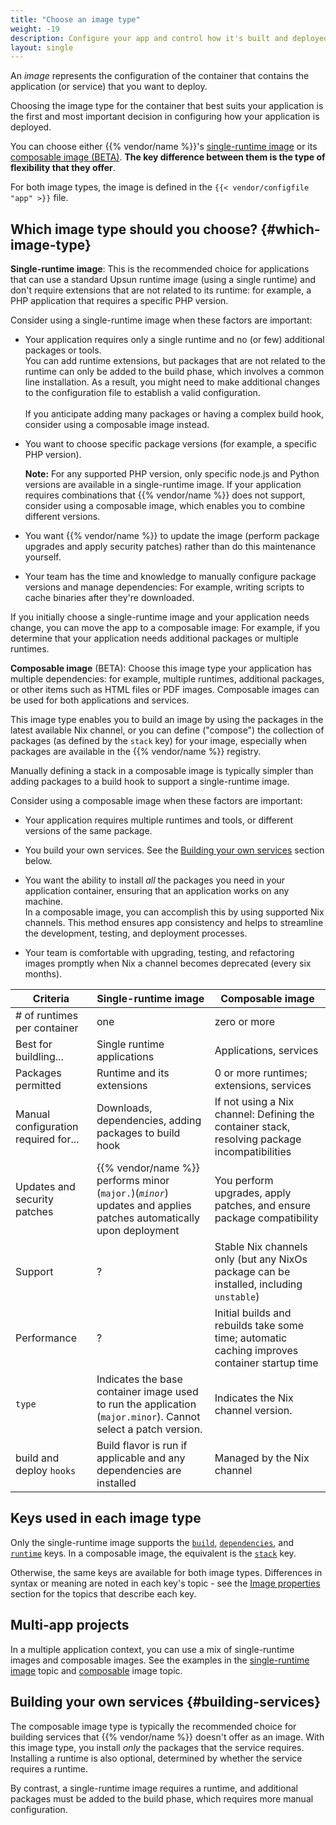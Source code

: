 ```yaml
---
title: "Choose an image type"
weight: -19
description: Configure your app and control how it's built and deployed on {{% vendor/name %}}.
layout: single
---
```


An _image_ represents the configuration of the container that contains the application (or service) that you want to deploy. 

Choosing the image type for the container that best suits your application is the first and most important decision in configuring how your application is deployed.

You can choose either {{% vendor/name %}}'s [single-runtime image](/create-apps/app-reference/single-runtime-image.md)
or its [composable image (BETA)](/create-apps/app-reference/composable-image.md). **The key difference between them is the type of flexibility that they offer**. 

For both image types, the image is defined in the `{{< vendor/configfile "app" >}}` file. 

## Which image type should you choose? {#which-image-type}

**Single-runtime image**: This is the recommended choice for applications that can use a standard Upsun runtime image (using a single runtime) and don't require extensions that are not related to its runtime: for example, a PHP application that requires a specific PHP version. 

Consider using a single-runtime image when these factors are important:
- Your application requires only a single runtime and no (or few) additional packages or tools.<BR> 
    You can add runtime extensions, but packages that are not related to the runtime can only be added to the build phase, which involves a common line installation. As a result, you might need to make additional changes to the configuration file to establish a valid configuration.<BR>   
    If you anticipate adding many packages or having a complex build hook, consider using a composable image instead. 
- You want to choose specific package versions (for example, a specific PHP version).

    **Note:** For any supported PHP version, only specific node.js and Python versions are available in a single-runtime image. If your application requires combinations that {{% vendor/name %}} does not support, consider using a composable image, which enables you to combine different versions.    
- You want {{% vendor/name %}} to update the image (perform package upgrades and apply security patches) rather than do this maintenance yourself.
- Your team has the time and knowledge to manually configure package versions and manage dependencies: For example, writing scripts to cache binaries after they're downloaded.

If you initially choose a single-runtime image and your application needs change, you can move the app to a composable image: For example, if you determine that your application needs additional packages or multiple runtimes.

**Composable image** (BETA): Choose this image type your application has multiple dependencies: for example, multiple runtimes, additional packages, or other items such as HTML files or PDF images. Composable images can be used for both applications and services.

This image type enables you to build an image by using the packages in the latest available Nix channel, or you can define ("compose") the collection of packages (as defined by the `stack` key) for your image, especially when packages are available in the {{% vendor/name %}} registry. 

Manually defining a stack in a composable image is typically simpler than adding packages to a build hook to support a single-runtime image.

Consider using a composable image when these factors are important:
- Your application requires multiple runtimes and tools, or different versions of the same package.
- You build your own services. See the [Building your own services](#building-services) section below.
- You want the ability to install _all_ the packages you need in your application container, ensuring that an application works on any machine.<BR> 
    In a composable image, you can accomplish this by using supported Nix channels. This method ensures app consistency and helps to streamline the development, testing, and deployment processes.
    
- Your team is comfortable with upgrading, testing, and refactoring images promptly when Nix a channel becomes deprecated (every six months). 



| Criteria                    | Single-runtime image | Composable image | 
|-----------------------------|----------------------|------------------|
| # of runtimes per container | one                  | zero or more                    |
| Best for buildling...  | Single runtime applications  | Applications, services  | 
| Packages permitted           | Runtime and its extensions | 0 or more runtimes; extensions, services | 
| Manual configuration required for...       | Downloads, dependencies, adding packages to build hook       | If not using a Nix channel: Defining the container stack, resolving package incompatibilities | 
| Updates and security patches  | {{% vendor/name %}} performs minor (`major.`)(_`minor`_) updates and applies patches automatically upon deployment | You perform upgrades, apply patches, and ensure package compatibility | 
|   Support                   |    ?                 | Stable Nix channels only (but any NixOs package can be installed, including `unstable`)                                    | 
| Performance                 |     ?                  | Initial builds and rebuilds take some time; automatic caching improves container startup time |
|   `type`                  |   Indicates the base container image used to run the application (`major.minor`). Cannot select a patch version.  |  Indicates the Nix channel version. | 
| build and deploy `hooks`     | Build flavor is run if applicable and any dependencies are installed | Managed by the Nix channel | 


## Keys used in each image type

Only the single-runtime image supports the [``build``](/create-apps/app-reference/single-runtime-image.md#build), [``dependencies``](/create-apps/app-reference/single-runtime-image.md#dependencies), and [``runtime``](/create-apps/app-reference/single-runtime-image.md#druntime) keys. In a composable image, the equivalent is the [`stack`](/create-apps/app-reference/composable-image.html#stack) key. 

Otherwise, the same keys are available for both image types. Differences in syntax or meaning are noted in each key's topic - see the [Image properties](/create-apps/image-properties.md) section for the topics that describe each key.  

## Multi-app projects
In a multiple application context, you can use a mix of single-runtime images and composable images. See the examples in the [single-runtime image](/create-apps/app-reference/single-runtime-image.md#mix-of-images) topic and [composable](/create-apps/app-reference/composable-image.md#combine-single-runtime-and-composable-images) image topic.


## Building your own services {#building-services}
The composable image type is typically the recommended choice for building services that {{% vendor/name %}} doesn't offer as an image. With this image type, you install _only_ the packages that the service requires. Installing a runtime is also optional, determined by whether the service requires a runtime.

By contrast, a single-runtime image requires a runtime, and additional packages must be added to the build phase, which requires more manual configuration.  

